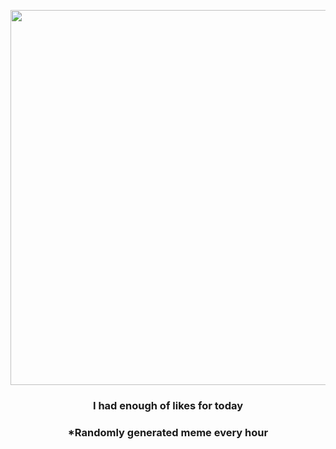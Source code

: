 <p align="center">
        <img src="https://i.redd.it/1rsspcrvmf591.jpg" width="600" height="600">
        </p>
        <h3 align="center">I had enough of likes for today</h3>
        <h3 align="center">*Randomly generated meme every hour</h3>
    